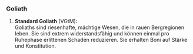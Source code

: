 
### **Goliath**

1. **Standard Goliath** (VGtM):  
   Goliaths sind riesenhafte, mächtige Wesen, die in rauen Bergregionen leben. Sie sind extrem widerstandsfähig und können einmal pro Ruhephase erlittenen Schaden reduzieren. Sie erhalten Boni auf Stärke und Konstitution.
